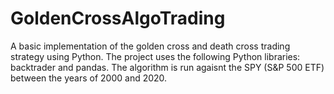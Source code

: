 # GoldenCrossAlgoTrading
A basic implementation of the golden cross and death cross trading strategy using Python. The project uses the following Python libraries: backtrader and pandas. The algorithm is run agaisnt the SPY (S&P 500 ETF) between the years of 2000 and 2020.

